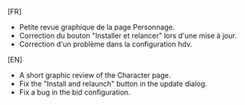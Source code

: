 [FR]

- Petite revue graphique de la page Personnage.
- Correction du bouton "Installer et relancer" lors d'une mise à jour.
- Correction d'un problème dans la configuration hdv.

[EN]

- A short graphic review of the Character page.
- Fix the "Install and relaunch" button in the update dialog.
- Fix a bug in the bid configuration.

